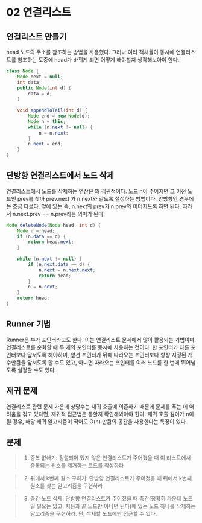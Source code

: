 # 02 연결리스트
## 연결리스트 만들기
head 노드의 주소를 참조하는 방법을 사용했다. 그러나 여러 객체들이 동시에 연결리스트를 참조하는 도중에 head가 바뀌게 되면 어떻게 해야할지 생각해보아야 한다.
```java
class Node {
    Node next = null;
    int data;
    public Node(int d) {
        data = d;
    }
    
    void appendToTail(int d) {
        Node end = new Node(d);
        Node n = this;
        while (n.next != null) {
            n = n.next;
        }
        n.next = end;
    }
}
```

## 단방향 연결리스트에서 노드 삭제
연결리스트에서 노드를 삭제하는 연산은 꽤 직관적이다. 노드 n이 주어지면 그 이전 노드인 prev를 찾아 prev.next 가 n.next와 같도록 설정하는 방법이다. 양방향인 경우에는 조금 다르다. 앞에 있는 즉, n.next의 prev가 n.prev와 이어지도록 하면 된다. 따라서 n.next.prev == n.prev라는 의미가 된다.
```java
Node deleteNode(Node head, int d) {
    Node n = head;
    if (n.data == d) {
        return head.next;
    }
    
    while (n.next != null) {
        if (n.next.data == d) {
            n.next = n.next.next;
            return head;
        }
        n = n.next;
    }
    return head;
}
```

## Runner 기법
Runner은 부가 포인터라고도 한다. 이는 연결리스트 문제에서 많이 활용되는 기법이며, 연결리스트를 순회할 때 두 개의 포인터를 동시에 사용하는 것이다. 한 포인터가 다른 포인터보다 앞서도록 해야하며, 앞선 포인터가 뒤에 따라오는 포인터보다 항상 지정된 개수만큼을 앞서도록 할 수도 있고, 아니면 따라오는 포인터를 여러 노드를 한 번에 뛰어넘도록 설정할 수도 있다.

## 재귀 문제
연결리스트 관련 문제 가운데 상당수는 재귀 호출에 의존하기 때문에 문제를 푸는 데 어려움을 겪고 있다면, 재귀적 접근법은 통할지 확인해봐아야 한다. 재귀 호출 깊이가 n이 될 경우, 해당 재귀 알고리즘이 적어도 O(n) 만큼의 공간을 사용한다는 특징이 있다.

## 문제
> 1. 중복 없애기: 정렬되어 있지 않은 연결리스트가 주어졌을 때 이 리스트에서 중복되는 원소를 제거하는 코드를 작성하라

> 2. 뒤에서 k번째 원소 구하기: 단방향 연결리스트가 주어졌을 때 뒤에서 k번째 원소를 찾는 알고리즘을 구현하라

> 3. 중간 노드 삭제: 단방향 연결리스트가 주어졌을 때 중간(정확히 가운데 노드일 필요는 없고, 처음과 끝 노드만 아니면 된다)에 있는 노드 하나를 삭제하는 알고리즘을 구현하라. 단, 삭제할 노드에만 접근할 수 있다.
